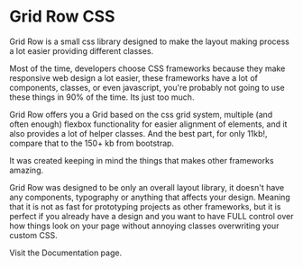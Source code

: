 # Grid Row CSS

Grid Row is a small css library designed to make the layout making process a lot easier providing different classes.

Most of the time, developers choose CSS frameworks because they make responsive web design a lot easier, these frameworks have a lot of components, classes, or even javascript, you're probably not going to use these things in 90% of the time. Its just too much.

Grid Row offers you a Grid based on the css grid system, multiple (and often enough) flexbox functionality for easier alignment of elements, and it also provides a lot of helper classes. And the best part, for only 11kb!, compare that to the 150+ kb from bootstrap.

It was created keeping in mind the things that makes other frameworks amazing.

Grid Row was designed to be only an overall layout library, it doesn't have any components, typography or anything that affects your design. Meaning that it is not as fast for prototyping projects as other frameworks, but it is perfect if you already have a design and you want to have FULL control over how things look on your page without annoying classes overwriting your custom CSS.

Visit the Documentation page.
